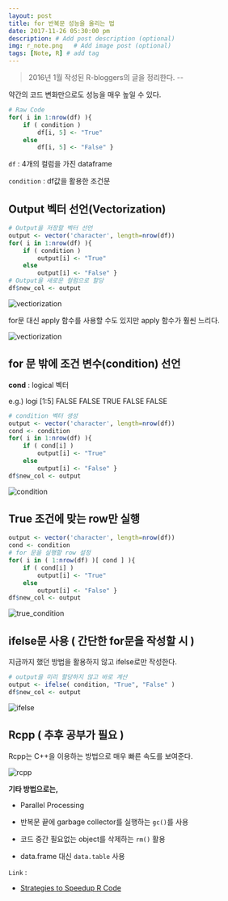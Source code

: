 ```yaml
---
layout: post
title: for 반복문 성능을 올리는 법
date: 2017-11-26 05:30:00 pm
description: # Add post description (optional)
img: r_note.png   # Add image post (optional)
tags: [Note, R] # add tag
---
```


> 2016년 1월 작성된 R-bloggers의 글을 정리한다. -- 

약간의 코드 변화만으로도 성능을 매우 높일 수 있다.

``` r
# Raw Code
for( i in 1:nrow(df) ){
    if ( condition )
        df[i, 5] <- "True"
    else
        df[i, 5] <- "False" }
```

`df` : 4개의 컬럼을 가진 dataframe

`condition` : df값을 활용한 조건문

## Output 벡터 선언(Vectorization)

``` r
# Output을 저장할 벡터 선언
output <- vector('character', length=nrow(df))
for( i in 1:nrow(df) ){
    if ( condition )
        output[i] <- "True"
    else
        output[i] <- "False" }
# Output을 새로운 컬럼으로 할당
df$new_col <- output
```

![vectiorization]({{site.baseurl}}/assets/img/r/vectorization.png)

for문 대신 apply 함수를 사용할 수도 있지만 apply 함수가 훨씬 느리다.

![vectiorization]({{site.baseurl}}/assets/img/r/apply.png)

## for 문 밖에 조건 변수(condition) 선언 

**cond** : logical 벡터

e.g.) logi [1:5] FALSE FALSE TRUE FALSE FALSE

``` r
# condition 벡터 생성
output <- vector('character', length=nrow(df))
cond <- condition
for( i in 1:nrow(df) ){
    if ( cond[i] ) 
        output[i] <- "True"
    else
        output[i] <- "False" }
df$new_col <- output        
```

![condition]({{site.baseurl}}/assets/img/r/condition.png)

## True 조건에 맞는 row만 실행

``` r
output <- vector('character', length=nrow(df))
cond <- condition
# for 문을 실행할 row 설정
for( i in ( 1:nrow(df) )[ cond ] ){
    if ( cond[i] ) 
        output[i] <- "True"
    else
        output[i] <- "False" }
df$new_col <- output   
```

![true_condition]({{site.baseurl}}/assets/img/r/true_conditions.png)

## ifelse문 사용 ( 간단한 for문을 작성할 시 )

지금까지 했던 방법을 활용하지 않고 ifelse로만 작성한다.

```  r
# output을 미리 할당하지 않고 바로 계산
output <- ifelse( condition, "True", "False" )
df$new_col <- output
```

![ifelse]({{site.baseurl}}/assets/img/r/ifelse.png)

## Rcpp ( 추후 공부가 필요 )

Rcpp는 C++을 이용하는 방법으로 매우 빠른 속도를 보여준다.

![rcpp]({{site.baseurl}}/assets/img/r/rcpp.png)

**기타 방법으로는,**

* Parallel Processing

* 반복문 끝에 garbage collector를 실행하는 `gc()`를 사용

* 코드 중간 필요없는 object를 삭제하는 `rm()` 활용

* data.frame 대신 `data.table` 사용

`Link` : 

* [Strategies to Speedup R Code](https://www.r-bloggers.com/strategies-to-speedup-r-code/)